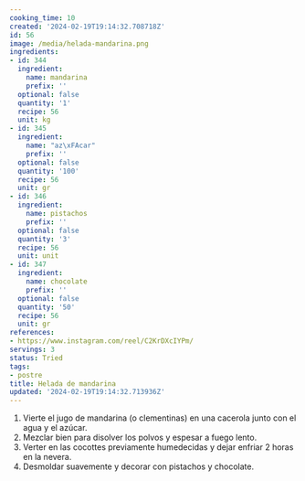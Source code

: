 ```yaml
---
cooking_time: 10
created: '2024-02-19T19:14:32.708718Z'
id: 56
image: /media/helada-mandarina.png
ingredients:
- id: 344
  ingredient:
    name: mandarina
    prefix: ''
  optional: false
  quantity: '1'
  recipe: 56
  unit: kg
- id: 345
  ingredient:
    name: "az\xFAcar"
    prefix: ''
  optional: false
  quantity: '100'
  recipe: 56
  unit: gr
- id: 346
  ingredient:
    name: pistachos
    prefix: ''
  optional: false
  quantity: '3'
  recipe: 56
  unit: unit
- id: 347
  ingredient:
    name: chocolate
    prefix: ''
  optional: false
  quantity: '50'
  recipe: 56
  unit: gr
references:
- https://www.instagram.com/reel/C2KrDXcIYPm/
servings: 3
status: Tried
tags:
- postre
title: Helada de mandarina
updated: '2024-02-19T19:14:32.713936Z'
---
```

1. Vierte el jugo de mandarina (o clementinas) en una cacerola junto con el agua y el azúcar.
2. Mezclar bien para disolver los polvos y espesar a fuego lento.
3. Verter en las cocottes previamente humedecidas y dejar enfriar 2 horas en la nevera.
4. Desmoldar suavemente y decorar con pistachos y chocolate.
